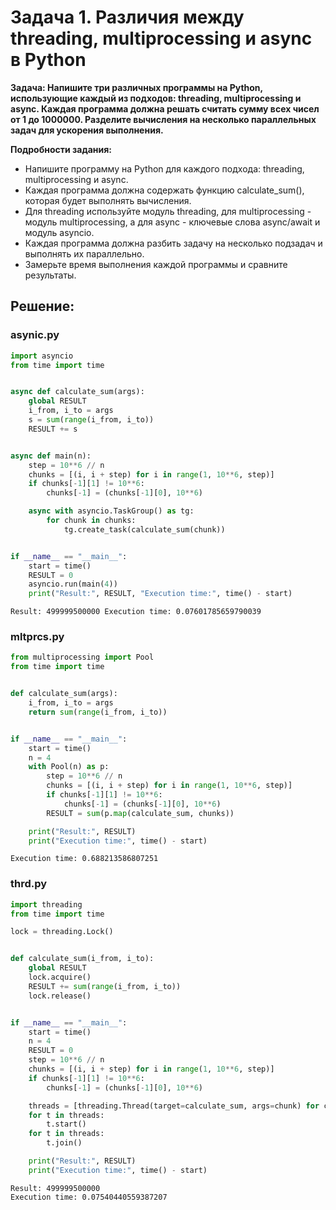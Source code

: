 # Задача 1. Различия между threading, multiprocessing и async в Python

**Задача: Напишите три различных программы на Python, использующие каждый из подходов: threading, multiprocessing и async. Каждая программа должна решать считать сумму всех чисел от 1 до 1000000. Разделите вычисления на несколько параллельных задач для ускорения выполнения.**

**Подробности задания:**

- Напишите программу на Python для каждого подхода: threading, multiprocessing и async.
- Каждая программа должна содержать функцию calculate_sum(), которая будет выполнять вычисления.
- Для threading используйте модуль threading, для multiprocessing - модуль multiprocessing, а для async - ключевые слова async/await и модуль asyncio.
- Каждая программа должна разбить задачу на несколько подзадач и выполнять их параллельно.
- Замерьте время выполнения каждой программы и сравните результаты.

## Решение:

### asynic.py 
```python
import asyncio
from time import time


async def calculate_sum(args):
    global RESULT
    i_from, i_to = args
    s = sum(range(i_from, i_to))
    RESULT += s


async def main(n):
    step = 10**6 // n
    chunks = [(i, i + step) for i in range(1, 10**6, step)]
    if chunks[-1][1] != 10**6:
        chunks[-1] = (chunks[-1][0], 10**6)

    async with asyncio.TaskGroup() as tg:
        for chunk in chunks:
            tg.create_task(calculate_sum(chunk))


if __name__ == "__main__":
    start = time()
    RESULT = 0
    asyncio.run(main(4))
    print("Result:", RESULT, "Execution time:", time() - start)

```

```Result: 499999500000 Execution time: 0.07601785659790039```

### mltprcs.py

```python
from multiprocessing import Pool
from time import time


def calculate_sum(args):
    i_from, i_to = args
    return sum(range(i_from, i_to))


if __name__ == "__main__":
    start = time()
    n = 4
    with Pool(n) as p:
        step = 10**6 // n
        chunks = [(i, i + step) for i in range(1, 10**6, step)]
        if chunks[-1][1] != 10**6:
            chunks[-1] = (chunks[-1][0], 10**6)
        RESULT = sum(p.map(calculate_sum, chunks))

    print("Result:", RESULT)
    print("Execution time:", time() - start)
```

```Result: 499999500000
Execution time: 0.688213586807251
```

### thrd.py

```python
import threading
from time import time

lock = threading.Lock()


def calculate_sum(i_from, i_to):
    global RESULT
    lock.acquire()
    RESULT += sum(range(i_from, i_to))
    lock.release()


if __name__ == "__main__":
    start = time()
    n = 4
    RESULT = 0
    step = 10**6 // n
    chunks = [(i, i + step) for i in range(1, 10**6, step)]
    if chunks[-1][1] != 10**6:
        chunks[-1] = (chunks[-1][0], 10**6)

    threads = [threading.Thread(target=calculate_sum, args=chunk) for chunk in chunks]
    for t in threads:
        t.start()
    for t in threads:
        t.join()

    print("Result:", RESULT)
    print("Execution time:", time() - start)
```

```
Result: 499999500000
Execution time: 0.07540440559387207
```
